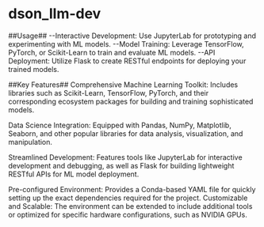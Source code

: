 # dson_llm-dev

##Usage##
--Interactive Development: Use JupyterLab for prototyping and experimenting with ML models.
--Model Training: Leverage TensorFlow, PyTorch, or Scikit-Learn to train and evaluate ML models.
--API Deployment: Utilize Flask to create RESTful endpoints for deploying your trained models.

##Key Features##
Comprehensive Machine Learning Toolkit: Includes libraries such as Scikit-Learn, TensorFlow, PyTorch, and their corresponding ecosystem packages for building and training sophisticated models.

Data Science Integration: Equipped with Pandas, NumPy, Matplotlib, Seaborn, and other popular libraries for data analysis, visualization, and manipulation.

Streamlined Development: Features tools like JupyterLab for interactive development and debugging, as well as Flask for building lightweight RESTful APIs for ML model deployment.

Pre-configured Environment: Provides a Conda-based YAML file for quickly setting up the exact dependencies required for the project.
Customizable and Scalable: The environment can be extended to include additional tools or optimized for specific hardware configurations, such as NVIDIA GPUs.